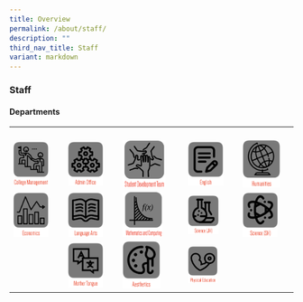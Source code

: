 ```yaml
---
title: Overview
permalink: /about/staff/
description: ""
third_nav_title: Staff
variant: markdown
---
```

<h3>Staff</h3><h4>Departments</h4><table><tbody><tr><th rowspan="1" colspan="1"><p></p></th><th rowspan="1" colspan="1"><p></p></th><th rowspan="1" colspan="1"><p></p></th><th rowspan="1" colspan="1"><p></p></th><th rowspan="1" colspan="1"><p></p></th></tr><tr><td rowspan="1" colspan="1"><div class="isomer-image-wrapper"><img style="width:75%" height="auto" width="100%" src="/images/s1.png"></div></td><td rowspan="1" colspan="1"><div class="isomer-image-wrapper"><img style="width:75%" height="auto" width="100%" src="/images/s2.png"></div></td><td rowspan="1" colspan="1"><div class="isomer-image-wrapper"><img style="width:75%" height="auto" width="100%" src="/images/sd30.png"></div></td><td rowspan="1" colspan="1"><div class="isomer-image-wrapper"><img style="width:75%" height="auto" width="100%" src="/images/s3.png"></div></td><td rowspan="1" colspan="1"><div class="isomer-image-wrapper"><img style="width:80%" height="auto" width="100%" src="/images/s5.png"></div></td></tr><tr><td rowspan="1" colspan="1"><div class="isomer-image-wrapper"><img style="width:75%" height="auto" width="100%" src="/images/s6.png"></div></td><td rowspan="1" colspan="1"><div class="isomer-image-wrapper"><img style="width:75%" height="auto" width="100%" src="/images/s4.png"></div></td><td rowspan="1" colspan="1"><div class="isomer-image-wrapper"><img style="width:70%" height="auto" width="100%" src="/images/sd32.png"></div></td><td rowspan="1" colspan="1"><div class="isomer-image-wrapper"><img style="width:65%" height="auto" width="100%" src="/images/s9.png"></div></td><td rowspan="1" colspan="1"><div class="isomer-image-wrapper"><img style="width:75%" height="auto" width="100%" src="/images/s10.png"></div></td></tr><tr><td rowspan="1" colspan="1"><p></p></td><td rowspan="1" colspan="1"><div class="isomer-image-wrapper"><img style="width:75%" height="auto" width="100%" src="/images/sd33.png"></div></td><td rowspan="1" colspan="1"><div class="isomer-image-wrapper"><img style="width:65%" height="auto" width="100%" src="/images/s11.png"></div></td><td rowspan="1" colspan="1"><div class="isomer-image-wrapper"><img style="width:63%" height="auto" width="100%" src="/images/s13.png"></div></td><td rowspan="1" colspan="1"><p></p></td></tr></tbody></table><p></p>
